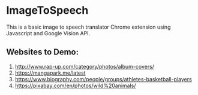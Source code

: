 # ImageToSpeech
This is a basic image to speech translator Chrome extension using Javascript and Google Vision API.

## Websites to Demo:
1. http://www.rap-up.com/category/photos/album-covers/ 
2. https://mangapark.me/latest
3. https://www.biography.com/people/groups/athletes-basketball-players
4. https://pixabay.com/en/photos/wild%20animals/
